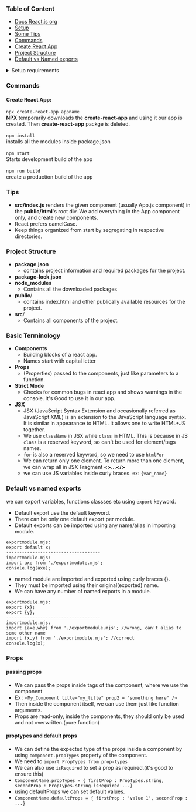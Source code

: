 ### Table of Content
* <a href="https://beta.reactjs.org/learn">Docs React.js org</a>
* <a href="#setup-requirements">Setup</a>
* <a href="#tips">Some Tips</a>
* <a href="#commands">Commands</a>
* <a href="#create-react-app">Create React App</a>
* <a href="#project-structure">Project Structure</a>
* <a href="#default-vs-named-exports">Default vs Named exports</a>

<details>
  <summary>Setup requirements</summary>
  
### Setup requirements:
* Node 
* NPM
* Code editor
* Browser

  </details>
### Commands
#### Create React App:
  `npx create-react-app appname`<br/>
  **NPX** temporarily downloads the **create-react-app** and using it our app is created. Then **create-react-app** packge is deleted.<br/><br/>
  `npm install`<br/>
  installs all the modules inside package.json<br/><br/>
  `npm start`<br/>
  Starts development build of the app<br/><br/>
  `npm run build`<br/>
  create a production build of the app
  
### Tips 
* **src/index.js** renders the given component (usually App.js component) in the **public/html**'s root div. We add everything in the App component only, and create new components.
* React prefers camelCase.
* Keep things organized from start by segregating in respective directories.

### Project Structure
* **package.json**
  * contains project information and required packages for the project.
* **package-lock.json**
* **node_modules**
  * Contains all the downloaded packages 
* **public**/
  * contains index.html and other publically available resources for the project.
* **src**/
  * Contains all components of the project.
### Basic Terminology
* **Components**
  * Building blocks of a react app.
  * Names start with capital letter
* **Props** 
  * (Properties) passed to the components, just like parameters to a function.
* **Strict Mode**
  * Checks for common bugs in react app and shows warnings in the console. It's Good to use it in our app.
* **JSX**
  * JSX (JavaScript Syntax Extension and occasionally referred as JavaScript XML) is an extension to the JavaScript language syntax. It is similar in appearance to HTML. It allows one to write HTML+JS together. 
  * We use `className` in JSX while `class` in HTML. This is because in JS `class` is a reserved keyword, so can't be used for element/tags names.
  * `for` is also a reserved keyword, so we need to use `htmlFor`
  * We can return only one element. To return more than one element, we can wrap all in JSX Fragment **<>...</>**
  * we can use JS variables inside curly braces. ex: `{var_name}`

### Default vs named exports
we can export variables, functions classses etc using `export` keyword.
* Default export use the default keyword.
* There can be only one default export per module.
* Default exports can be imported using any name/alias in importing module.
```
exportmodule.mjs:
export default x;
------------------------------------
importmodule.mjs:
import axe from './exportmodule.mjs';
console.log(axe);
```
* named module are imported and exported using curly braces {}.
* They must be imported using their original(exported) name.
* We can have any number of named exports in a module.

```
exportmodule.mjs:
export {x};
export {y};
------------------------------------
importmodule.mjs:
import {axe,why} from './exportmodule.mjs'; //wrong, can't alias to some other name
import {x,y} from './exportmodule.mjs'; //correct
console.log(x);
```
### Props
#### passing props
* We can pass the props inside tags of the component, where we use the component
* Ex : `<My_Component title="my_title" prop2 = "something here" />`
* Then inside the component itself, we can use them just like function arguments. 
* Props are read-only, inside the components, they should only be used and not overwritten.(pure function)

#### proptypes and default props
* We can define the expected type of the props inside a component by using `component.propTypes` property of the component.
* We need to `import PropTypes from prop-types`
* We can also use `isRequired` to set a prop as required.(it's good to ensure this)
* `ComponentName.propTypes = { firstProp : PropTypes.string, secondProp : PropTypes.string.isRequired ...}`
* using defaultProps we can set default values.
* `ComponentName.defaultProps = { firstProp : 'value 1', secondProp : ...}`
